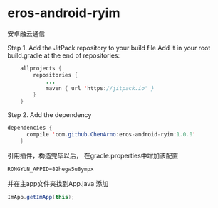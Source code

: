 # eros-android-ryim
安卓融云通信

Step 1. Add the JitPack repository to your build file 
Add it in your root build.gradle at the end of repositories:

```Java
	allprojects {
		repositories {
			...
			maven { url 'https://jitpack.io' }
		}
	}
```

Step 2. Add the dependency

```Java
dependencies {
	  compile 'com.github.ChenArno:eros-android-ryim:1.0.0'
	}
```
引用插件，构造完毕以后，
在gradle.properties中增加该配置
```Html
RONGYUN_APPID=82hegw5u8ympx
```
并在主app文件夹找到App.java
添加
```Java
ImApp.getImApp(this);
```

